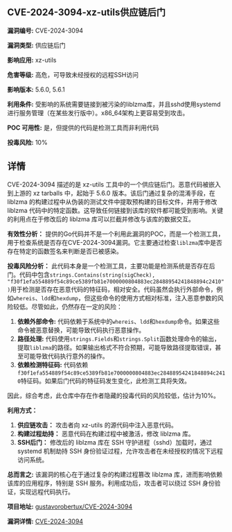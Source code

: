 ## CVE-2024-3094-xz-utils供应链后门

**漏洞编号:** CVE-2024-3094

**漏洞类型:** 供应链后门

**影响应用:** xz-utils

**危害等级:** 高危，可导致未经授权的远程SSH访问

**影响版本:** 5.6.0, 5.6.1

**利用条件:** 受影响的系统需要链接到被污染的liblzma库，并且sshd使用systemd进行服务管理（在某些发行版中）。x86_64架构上更容易受到攻击。

**POC 可用性:** 是，但提供的代码是检测工具而非利用代码

**投毒风险:** 10%

## 详情

CVE-2024-3094 描述的是 xz-utils 工具中的一个供应链后门。恶意代码被嵌入到上游的 xz tarballs 中，起始于 5.6.0 版本。该后门通过复杂的混淆手段，在 liblzma 的构建过程中从伪装的测试文件中提取预构建的目标文件，并用于修改 liblzma 代码中的特定函数。这导致任何链接到该库的软件都可能受到影响。关键的利用点在于修改后的 liblzma 库可以拦截并修改与该库的数据交互。

**有效性分析：**
提供的Go代码并不是一个利用此漏洞的POC，而是一个检测工具，用于检查系统是否存在CVE-2024-3094漏洞。它主要通过检查`liblzma`库中是否存在特定的函数签名来判断是否已被感染。

**投毒风险分析：**
此代码本身是一个检测工具，主要功能是检测系统是否存在后门。代码中包含`strings.Contains(string(sigCheck), "f30f1efa554889f54c89ce5389fb81e7000000804883ec28488954241848894c2410")`用于检测是否存在恶意代码的特征码，相对安全。代码虽然会执行外部命令，例如`whereis`、`ldd`和`hexdump`，但这些命令的使用方式相对标准，注入恶意参数的风险较低。尽管如此，仍然存在一定的风险：
1.  **依赖外部命令:** 代码依赖于系统中的`whereis`、`ldd`和`hexdump`命令。如果这些命令被恶意替换，可能导致代码执行恶意操作。
2.  **路径处理:** 代码使用`strings.Fields`和`strings.Split`函数处理命令的输出，提取`liblzma`的路径。如果输出格式不符合预期，可能导致路径提取错误，甚至可能导致代码执行意外的操作。
3.  **依赖检测特征码:** 代码依赖`f30f1efa554889f54c89ce5389fb81e7000000804883ec28488954241848894c2410`特征码。如果后门代码的特征码发生变化，此检测工具将失效。

因此，综合考虑，此仓库中存在作者隐藏的投毒代码的风险较低，估计为10%。

**利用方式：**
1.  **供应链攻击：** 攻击者向 xz-utils 的源代码中注入恶意代码。
2.  **构建过程劫持：** 恶意代码在构建过程中被激活，修改 liblzma 库。
3.  **SSH后门：** 修改后的 liblzma 库在 SSH 守护进程（sshd）加载时，通过 systemd 机制劫持 SSH 身份验证过程，允许攻击者在未经授权的情况下远程访问系统。

**总而言之:** 该漏洞的核心在于通过复杂的构建过程篡改 liblzma 库，进而影响依赖该库的应用程序，特别是 SSH 服务。利用成功后，攻击者可以绕过 SSH 身份验证，实现远程代码执行。

**项目地址:** [gustavorobertux/CVE-2024-3094](https://github.com/gustavorobertux/CVE-2024-3094)

**漏洞详情:** [CVE-2024-3094](https://nvd.nist.gov/vuln/detail/CVE-2024-3094)